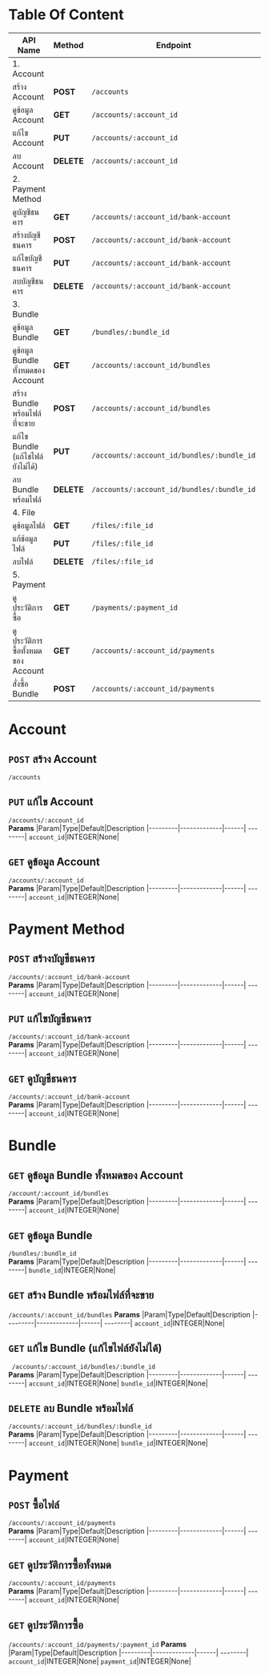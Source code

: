 # Table Of Content
|API Name|Method|Endpoint|Description
|-----|---------|-------------|------|
|1. Account
|สร้าง Account|**POST**|`/accounts` 
|ดูข้อมูล Account|**GET**|`/accounts/:account_id`
|แก้ไข Account|**PUT**|`/accounts/:account_id`
|ลบ Account|**DELETE**|`/accounts/:account_id`
|2. Payment Method
|ดูบัญชีธนคาร|**GET**|`/accounts/:account_id/bank-account`
|สร้างบัญชีธนคาร|**POST**|`/accounts/:account_id/bank-account`
|แก้ไขบัญชีธนคาร|**PUT**|`/accounts/:account_id/bank-account`
|ลบบัญชีธนคาร|**DELETE**|`/accounts/:account_id/bank-account`
|3. Bundle
|ดูข้อมูล Bundle|**GET**|`/bundles/:bundle_id`
|ดูข้อมูล Bundle ทั้งหมดของ Account|**GET**|`/accounts/:account_id/bundles`
|สร้าง Bundle พร้อมไฟล์ที่จะขาย|**POST**|`/accounts/:account_id/bundles`
|แก้ไข Bundle (แก้ไขไฟล์ยังไม่ได้)|**PUT**|` /accounts/:account_id/bundles/:bundle_id`
|ลบ Bundle พร้อมไฟล์|**DELETE**|`/accounts/:account_id/bundles/:bundle_id`
|4. File
|ดูข้อมูลไฟล์|**GET**|`/files/:file_id`
|แก้ข้อมูลไฟล์|**PUT**|`/files/:file_id`
|ลบไฟล์|**DELETE**|`/files/:file_id`
|5. Payment
|ดูประวัติการซื้อ|**GET**|`/payments/:payment_id`
|ดูประวัติการซื้อทั้งหมดของ Account|**GET**|`/accounts/:account_id/payments`
|สั่งซื้อ Bundle|**POST**|`/accounts/:account_id/payments`
# Account
## **`POST`** สร้าง Account  
`/accounts`  

<!-- **Request**
```
{
  "username": INTEGER
  "password": INTEGER
  "firstname": INTEGER
  "lastname": INTEGER
}
``` -->



## **`PUT`** แก้ไข Account  
`/accounts/:account_id`  
**Params**
|Param|Type|Default|Description
|---------|-------------|------| --------|
`account_id`|INTEGER|None|

## **`GET`** ดูข้อมูล Account  
`/accounts/:account_id`  
**Params**
|Param|Type|Default|Description
|---------|-------------|------| --------|
`account_id`|INTEGER|None|

# Payment Method
## **`POST`** สร้างบัญชีธนคาร  
`/accounts/:account_id/bank-account`  
**Params**
|Param|Type|Default|Description
|---------|-------------|------| --------|
`account_id`|INTEGER|None|

## **`PUT`** แก้ไขบัญชีธนคาร  
`/accounts/:account_id/bank-account`  
**Params**
|Param|Type|Default|Description
|---------|-------------|------| --------|
`account_id`|INTEGER|None|

## **`GET`** ดูบัญชีธนคาร  
`/accounts/:account_id/bank-account`  
**Params**
|Param|Type|Default|Description
|---------|-------------|------| --------|
`account_id`|INTEGER|None|



# Bundle
## **`GET`** ดูข้อมูล Bundle ทั้งหมดของ Account  
`/account/:account_id/bundles`  
**Params**
|Param|Type|Default|Description
|---------|-------------|------| --------|
`account_id`|INTEGER|None|

## **`GET`** ดูข้อมูล Bundle  
`/bundles/:bundle_id`  
**Params**
|Param|Type|Default|Description
|---------|-------------|------| --------|
`bundle_id`|INTEGER|None|

## **`GET`** สร้าง Bundle พร้อมไฟล์ที่จะขาย  
`/accounts/:account_id/bundles`
**Params**
|Param|Type|Default|Description
|---------|-------------|------| --------|
`account_id`|INTEGER|None|

## **`GET`** แก้ไข Bundle (แก้ไขไฟล์ยังไม่ได้)  
` /accounts/:account_id/bundles/:bundle_id`  
**Params**
|Param|Type|Default|Description
|---------|-------------|------| --------|
`account_id`|INTEGER|None|
`bundle_id`|INTEGER|None|

## **`DELETE`** ลบ Bundle พร้อมไฟล์  
`/accounts/:account_id/bundles/:bundle_id`  
**Params**
|Param|Type|Default|Description
|---------|-------------|------| --------|
`account_id`|INTEGER|None|
`bundle_id`|INTEGER|None|


# Payment
## **`POST`** ซื้อไฟล์  
`/accounts/:account_id/payments`   
**Params**
|Param|Type|Default|Description
|---------|-------------|------| --------|
`account_id`|INTEGER|None|

## **`GET`** ดูประวัติการซื้อทั้งหมด  
`/accounts/:account_id/payments`  
**Params**
|Param|Type|Default|Description
|---------|-------------|------| --------|
`account_id`|INTEGER|None|

## **`GET`** ดูประวัติการซื้อ  
`/accounts/:account_id/payments/:payment_id`
**Params**
|Param|Type|Default|Description
|---------|-------------|------| --------|
`account_id`|INTEGER|None|
`payment_id`|INTEGER|None|
